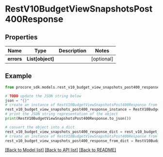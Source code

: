 # RestV10BudgetViewSnapshotsPost400Response


## Properties

Name | Type | Description | Notes
------------ | ------------- | ------------- | -------------
**errors** | **List[object]** |  | [optional] 

## Example

```python
from procore_sdk.models.rest_v10_budget_view_snapshots_post400_response import RestV10BudgetViewSnapshotsPost400Response

# TODO update the JSON string below
json = "{}"
# create an instance of RestV10BudgetViewSnapshotsPost400Response from a JSON string
rest_v10_budget_view_snapshots_post400_response_instance = RestV10BudgetViewSnapshotsPost400Response.from_json(json)
# print the JSON string representation of the object
print(RestV10BudgetViewSnapshotsPost400Response.to_json())

# convert the object into a dict
rest_v10_budget_view_snapshots_post400_response_dict = rest_v10_budget_view_snapshots_post400_response_instance.to_dict()
# create an instance of RestV10BudgetViewSnapshotsPost400Response from a dict
rest_v10_budget_view_snapshots_post400_response_from_dict = RestV10BudgetViewSnapshotsPost400Response.from_dict(rest_v10_budget_view_snapshots_post400_response_dict)
```
[[Back to Model list]](../README.md#documentation-for-models) [[Back to API list]](../README.md#documentation-for-api-endpoints) [[Back to README]](../README.md)


